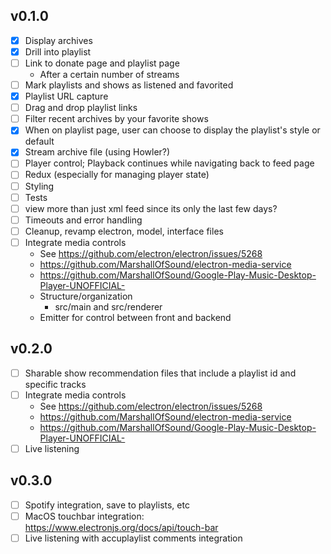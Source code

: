 ## v0.1.0
- [X] Display archives
- [X] Drill into playlist
- [ ] Link to donate page and playlist page
  - After a certain number of streams
- [ ] Mark playlists and shows as listened and favorited
- [x] Playlist URL capture
- [ ] Drag and drop playlist links
- [ ] Filter recent archives by your favorite shows
- [x] When on playlist page, user can choose to display the playlist's style or default
- [x] Stream archive file (using Howler?)
- [ ] Player control; Playback continues while navigating back to feed page
- [ ] Redux (especially for managing player state)
- [ ] Styling
- [ ] Tests
- [ ] view more than just xml feed since its only the last few days?
- [ ] Timeouts and error handling
- [ ] Cleanup, revamp electron, model, interface files
- [ ] Integrate media controls
  - See https://github.com/electron/electron/issues/5268
  - https://github.com/MarshallOfSound/electron-media-service
  - https://github.com/MarshallOfSound/Google-Play-Music-Desktop-Player-UNOFFICIAL-
  - Structure/organization
    - src/main and src/renderer
  - Emitter for control between front and backend

## v0.2.0
- [ ] Sharable show recommendation files that include a playlist id and specific tracks
- [ ] Integrate media controls
  - See https://github.com/electron/electron/issues/5268
  - https://github.com/MarshallOfSound/electron-media-service
  - https://github.com/MarshallOfSound/Google-Play-Music-Desktop-Player-UNOFFICIAL-
- [ ] Live listening

## v0.3.0
- [ ] Spotify integration, save to playlists, etc
- [ ] MacOS touchbar integration: https://www.electronjs.org/docs/api/touch-bar
- [ ] Live listening with accuplaylist comments integration
